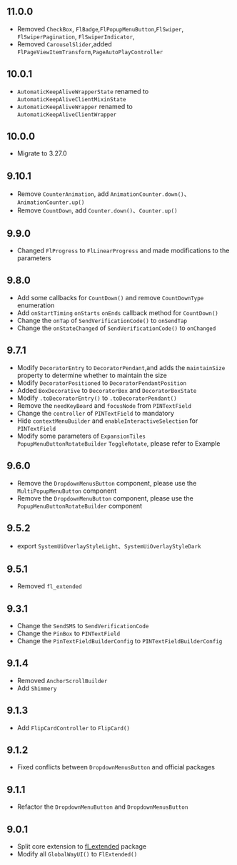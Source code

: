 ## 11.0.0

* Removed `CheckBox`, `FlBadge`,`FlPopupMenuButton`,`FlSwiper`, `FlSwiperPagination`,
  `FlSwiperIndicator`,
* Removed `CarouselSlider`,added  `FlPageViewItemTransform`,`PageAutoPlayController`

## 10.0.1

* `AutomaticKeepAliveWrapperState` renamed to `AutomaticKeepAliveClientMixinState`
* `AutomaticKeepAliveWrapper` renamed to `AutomaticKeepAliveClientWrapper`

## 10.0.0

* Migrate to 3.27.0

## 9.10.1

* Remove `CounterAnimation`, add `AnimationCounter.down()`、`AnimationCounter.up()`
* Remove `CountDown`, add `Counter.down()`、`Counter.up()`

## 9.9.0

* Changed `FlProgress` to `FlLinearProgress` and made modifications to the parameters

## 9.8.0

* Add some callbacks for `CountDown()` and remove `CountDownType` enumeration
* Add `onStartTiming` `onStarts` `onEnds` callback method for `CountDown()`
* Change the `onTap` of `SendVerificationCode()` to `onSendTap`
* Change the `onStateChanged` of `SendVerificationCode()` to `onChanged`

## 9.7.1

* Modify `DecoratorEntry` to `DecoratorPendant`,and adds the `maintainSize` property to determine
  whether to maintain the size
* Modify `DecoratorPositioned` to `DecoratorPendantPosition`
* Added `BoxDecorative` to `DecoratorBox` and `DecoratorBoxState`
* Modify `.toDecoratorEntry()` to `.toDecoratorPendant()`
* Remove the `needKeyBoard` and `focusNode` from `PINTextField`
* Change the `controller` of `PINTextField` to mandatory
* Hide `contextMenuBuilder` and `enableInteractiveSelection` for `PINTextField`
* Modify some parameters of `ExpansionTiles` `PopupMenuButtonRotateBuilder` `ToggleRotate`, please
  refer to Example

## 9.6.0

* Remove the `DropdownMenusButton` component, please use the `MultiPopupMenuButton` component
* Remove the `DropdownMenuButton` component, please use the `PopupMenuButtonRotateBuilder` component

## 9.5.2

* export `SystemUiOverlayStyleLight`、`SystemUiOverlayStyleDark`

## 9.5.1

* Removed `fl_extended`

## 9.3.1

* Change the `SendSMS` to `SendVerificationCode`
* Change the `PinBox` to `PINTextField`
* Change the `PinTextFieldBuilderConfig` to `PINTextFieldBuilderConfig`

## 9.1.4

* Removed `AnchorScrollBuilder`
* Add `Shimmery`

## 9.1.3

* Add `FlipCardController` to `FlipCard()`

## 9.1.2

* Fixed conflicts between `DropdownMenusButton` and official packages

## 9.1.1

* Refactor the `DropdownMenuButton` and `DropdownMenusButton`

## 9.0.1

* Split core extension to [fl_extended](https://pub.dev/packages/fl_extended) package
* Modify all `GlobalWayUI()` to `FlExtended()`
